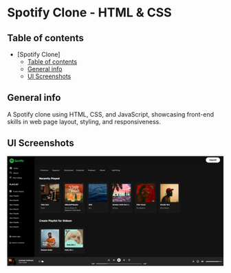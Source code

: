 # Spotify Clone - HTML & CSS  

## Table of contents

-   [Spotify Clone]
    -   [Table of contents](#table-of-contents)
    -   [General info](#general-info)
    -   [UI Screenshots](#ui-screenshots)
          

## General info

A Spotify clone using HTML, CSS, and JavaScript, showcasing front-end skills in web page layout, styling, and responsiveness.

## UI Screenshots

![Spotify Clone](/assets/img/spotify.png)






